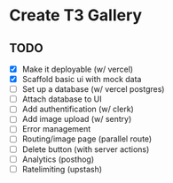 # Create T3 Gallery

## TODO

- [X] Make it deployable (w/ vercel)
- [X] Scaffold basic ui with mock data
- [ ] Set up a database (w/ vercel postgres)
- [ ] Attach database to UI
- [ ] Add authentification (w/ clerk)
- [ ] Add image upload (w/ sentry)
- [ ] Error management
- [ ] Routing/image page (parallel route)
- [ ] Delete button (with server actions)
- [ ] Analytics (posthog)
- [ ] Ratelimiting (upstash)